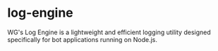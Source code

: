# log-engine
WG's Log Engine is a lightweight and efficient logging utility designed specifically for bot applications running on Node.js.
